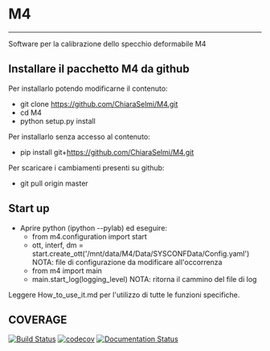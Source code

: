# M4
***
Software per la calibrazione dello specchio deformabile M4

## Installare il pacchetto M4 da github
Per installarlo potendo modificarne il contenuto:
- git clone https://github.com/ChiaraSelmi/M4.git
- cd M4
- python setup.py install

Per installarlo senza accesso al contenuto:
- pip install git+https://github.com/ChiaraSelmi/M4.git

Per scaricare i cambiamenti presenti su github:
- git pull origin master

## Start up
- Aprire python (ipython --pylab) ed eseguire:
  - from m4.configuration import start
  - ott, interf, dm = start.create_ott('/mnt/data/M4/Data/SYSCONFData/Config.yaml') NOTA: file di configurazione da modificare all'occorrenza
  - from m4 import main
  - main.start_log(logging_level) NOTA: ritorna il cammino del file di log

Leggere How_to_use_it.md per l'utilizzo di tutte le funzioni specifiche.

## COVERAGE
[![Build Status](https://travis-ci.org/codecov/sourcegraph-codecov.svg?branch=master)](https://codecov.io/gh/ChiaraSelmi/M4/)
[![codecov](https://codecov.io/gh/ChiaraSelmi/M4/branch/master/graph/badge.svg?token=DjC9LhW9FP)](https://codecov.io/gh/ChiaraSelmi/M4)
[![Documentation Status](https://readthedocs.org/projects/m4/badge/?version=latest)](https://m4.readthedocs.io/en/latest/?badge=latest)

